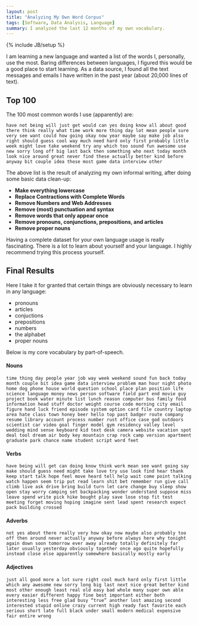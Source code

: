```yaml
---
layout: post
title: "Analyzing My Own Word Corpus"
tags: [Software, Data Analysis, Language]
summary: I analyzed the last 12 months of my own vocabulary.
---
```


{% include JB/setup %}

I am learning a new language and wanted a list of the words I, personally, use the most. Baring differences between languages, I figured this would be a good place to start learning. As a data source, I found all the text messages and emails I have written in the past year (about 20,000 lines of text).

## Top 100

The 100 most common words I use (apparently) are:

    have not being will just get would can yes doing know all about good there think really what time work more thing day lot mean people sure very see want could how going okay now year maybe say make job also right should guess cool way much need hard only first probably little week might love take weekend try any which too sound fun awesome use new sorry long off big last back then something who next today month look nice around great never find these actually better kind before anyway bit couple idea those most game data interview other

The above list is the result of analyzing my own informal writing, after doing some basic data clean-up:

* **Make everything lowercase**
* **Replace Contractions with Complete Words**
* **Remove Numbers and Web Addresses**
* **Remove (most) punctuation and syntax**
* **Remove words that only appear once**
* **Remove pronouns, conjunctions, prepositions, and articles**
* **Remove proper nouns**

Having a complete dataset for your own language usage is really fascinating.  There is a lot to learn about yourself and your language.  I highly recommend trying this process yourself.


## Final Results

Here I take it for granted that certain things are obviously necessary to learn in any language:

* pronouns
* articles
* conjuctions
* prepositions
* numbers
* the alphabet
* proper nouns

Below is my core vocabulary by part-of-speech.

#### Nouns

    time thing day people year job way week weekend sound fun back today month couple bit idea game data interview problem man hour night photo home dog phone house world question school place plan position life science language money news person software field part end movie guy project book water minute list lunch reason computer bus family food information head stuff doctor weight course code morning city email figure hand luck friend episode system option card file country laptop area hate class town honey beer hello top past badger route company resume library account process number rust office case god outdoors scientist car video goal finger model gym residency valley level wedding mind sense keyboard kid text desk camera website vacation spot deal tool dream air body key mountain crap rock camp version apartment graduate park chance name student script word feet

#### Verbs

    have being will get can doing know think work mean see want going say make should guess need might take love try use look find hear thank keep start talk hope feel move heard tell help wait come point talking watch happen seem trip put read learn shit bet remember run give call climb live ask drive bring build turn let care change buy sleep show open stay worry camping set backpacking wonder understand suppose miss leave spend write pick hike bought play save lose stop fit test meeting forget moving hoping imagine sent lead spent research expect pack building crossed

#### Adverbs

    not yes about there really very how okay now maybe also probably too off then around never actually anyway before always here why tonight again down soon tomorrow ever away already totally definitely far later usually yesterday obviously together once ago quite hopefully instead close else apparently somewhere basically mostly early

#### Adjectives

    just all good more a lot sure right cool much hard only first little which any awesome new sorry long big last next nice great better kind most other enough least real old easy bad whole many super own able every easier different happy fine best important either both interesting less free glad busy “true” another lost amazing second interested stupid online crazy current high ready fast favorite each serious short late full black under small modern medical expensive fair entire wrong

